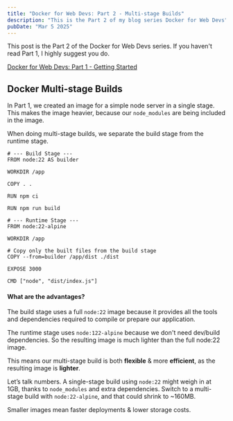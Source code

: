 ```yaml
---
title: "Docker for Web Devs: Part 2 - Multi-stage Builds"
description: "This is the Part 2 of my blog series Docker for Web Devs"
pubDate: "Mar 5 2025"
---
```


This post is the Part 2 of the Docker for Web Devs series. If you haven't read Part 1, I highly suggest you do.

[Docker for Web Devs: Part 1 - Getting Started](/blog/docker-for-webdevs-part-1/)

## Docker Multi-stage Builds

In Part 1, we created an image for a simple node server in a single stage. This makes the image heavier, because our `node_modules` are being included in the image.

When doing multi-stage builds, we separate the build stage from the runtime stage.

```docker
# --- Build Stage ---
FROM node:22 AS builder

WORKDIR /app

COPY . .

RUN npm ci

RUN npm run build

# --- Runtime Stage ---
FROM node:22-alpine

WORKDIR /app

# Copy only the built files from the build stage
COPY --from=builder /app/dist ./dist

EXPOSE 3000

CMD ["node", "dist/index.js"]
```

#### What are the advantages?

The build stage uses a full `node:22` image because it provides all the tools and dependencies required to compile or prepare our application. 

The runtime stage uses `node:122-alpine` because we don't need dev/build dependencies. So the resulting image is much lighter than the full node:22 image.

This means our multi-stage build is both **flexible** & more **efficient**, as the resulting image is **lighter**.

Let’s talk numbers. A single-stage build using `node:22` might weigh in at 1GB, thanks to `node_modules` and extra dependencies. Switch to a multi-stage build with `node:22-alpine`, and that could shrink to ~160MB. 

Smaller images mean faster deployments & lower storage costs.


